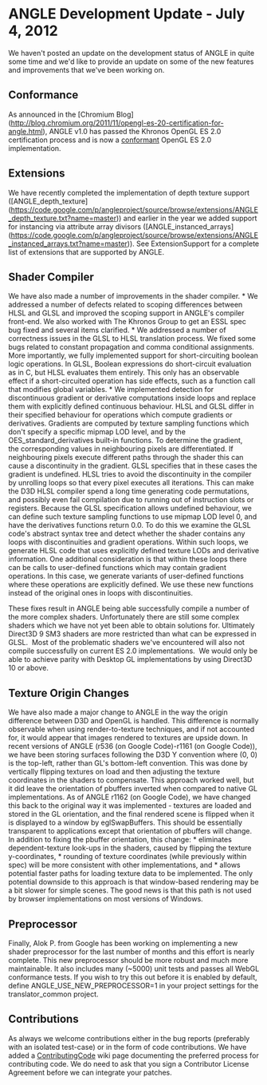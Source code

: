 # ANGLE Development Update - July 4, 2012

We haven't posted an update on the development status of ANGLE in quite some
time and we'd like to provide an update on some of the new features and
improvements that we've been working on.

## Conformance

As announced in the [Chromium Blog]
(http://blog.chromium.org/2011/11/opengl-es-20-certification-for-angle.html),
ANGLE v1.0 has passed the Khronos OpenGL ES 2.0 certification process and is now
a [conformant](http://www.khronos.org/conformance/adopters/conformant-products/)
OpenGL ES 2.0 implementation.

## Extensions

We have recently completed the implementation of depth texture support
([ANGLE\_depth\_texture]
(https://code.google.com/p/angleproject/source/browse/extensions/ANGLE_depth_texture.txt?name=master))
and earlier in the year we added support for instancing via attribute array
divisors ([ANGLE\_instanced\_arrays]
(https://code.google.com/p/angleproject/source/browse/extensions/ANGLE_instanced_arrays.txt?name=master)).
See ExtensionSupport for a complete list of extensions that are supported by
ANGLE.

## Shader Compiler

We have also made a number of improvements in the shader compiler. * We
addressed a number of defects related to scoping differences between HLSL and
GLSL and improved the scoping support in ANGLE's compiler front-end. We also
worked with The Khronos Group to get an ESSL spec bug fixed and several items
clarified. * We addressed a number of correctness issues in the GLSL to HLSL
translation process. We fixed some bugs related to constant propagation and
comma conditional assignments. More importantly, we fully implemented support
for short-circuiting boolean logic operations. In GLSL, Boolean expressions do
short-circuit evaluation as in C, but HLSL evaluates them entirely. This only
has an observable effect if a short-circuited operation has side effects, such
as a function call that modifies global variables. * We implemented detection
for discontinuous gradient or derivative computations inside loops and replace
them with explicitly defined continuous behaviour. HLSL and GLSL differ in their
specified behaviour for operations which compute gradients or derivatives.
Gradients are computed by texture sampling functions which don't specify a
specific mipmap LOD level, and by the OES\_standard\_derivatives built-in
functions. To determine the gradient, the corresponding values in neighbouring
pixels are differentiated. If neighbouring pixels execute different paths
through the shader this can cause a discontinuity in the gradient. GLSL
specifies that in these cases the gradient is undefined. HLSL tries to avoid the
discontinuity in the compiler by unrolling loops so that every pixel executes
all iterations. This can make the D3D HLSL compiler spend a long time generating
code permutations, and possibly even fail compilation due to running out of
instruction slots or registers. Because the GLSL specification allows undefined
behaviour, we can define such texture sampling functions to use mipmap LOD level
0, and have the derivatives functions return 0.0. To do this we examine the GLSL
code's abstract syntax tree and detect whether the shader contains any loops
with discontinuities and gradient operations. Within such loops, we generate
HLSL code that uses explicitly defined texture LODs and derivative information.
One additional consideration is that within these loops there can be calls to
user-defined functions which may contain gradient operations. In this case, we
generate variants of user-defined functions where these operations are
explicitly defined. We use these new functions instead of the original ones in
loops with discontinuities.

These fixes result in ANGLE being able successfully compile a number of the more
complex shaders. Unfortunately there are still some complex shaders which we
have not yet been able to obtain solutions for. Ultimately Direct3D 9 SM3
shaders are more restricted than what can be expressed in GLSL.  Most of the
problematic shaders we've encountered will also not compile successfully on
current ES 2.0 implementations.  We would only be able to achieve parity with
Desktop GL implementations by using Direct3D 10 or above.

## Texture Origin Changes

We have also made a major change to ANGLE in the way the origin difference
between D3D and OpenGL is handled. This difference is normally observable when
using render-to-texture techniques, and if not accounted for, it would appear
that images rendered to textures are upside down. In recent versions of ANGLE
(r536 (on Google Code)-r1161 (on Google Code)), we have been storing surfaces
following the D3D Y convention where (0, 0) is the top-left, rather than GL's
bottom-left convention. This was done by vertically flipping textures on load
and then adjusting the texture coordinates in the shaders to compensate. This
approach worked well, but it did leave the orientation of pbuffers inverted when
compared to native GL implementations. As of ANGLE r1162 (on Google Code), we
have changed this back to the original way it was implemented - textures are
loaded and stored in the GL orientation, and the final rendered scene is flipped
when it is displayed to a window by eglSwapBuffers. This should be essentially
transparent to applications except that orientation of pbuffers will change.  In
addition to fixing the pbuffer orientation, this change: * eliminates
dependent-texture look-ups in the shaders, caused by flipping the texture
y-coordinates, * rounding of texture coordinates (while previously within spec)
will be more consistent with other implementations, and * allows potential
faster paths for loading texture data to be implemented. The only potential
downside to this approach is that window-based rendering may be a bit slower for
simple scenes. The good news is that this path is not used by browser
implementations on most versions of Windows.

## Preprocessor

Finally, Alok P. from Google has been working on implementing a new shader
preprocessor for the last number of months and this effort is nearly complete.
This new preprocessor should be more robust and much more maintainable. It also
includes many (~5000) unit tests and passes all WebGL conformance tests. If you
wish to try this out before it is enabled by default, define
ANGLE\_USE\_NEW\_PREPROCESSOR=1 in your project settings for the
translator\_common project.

## Contributions

As always we welcome contributions either in the bug reports (preferably with an
isolated test-case) or in the form of code contributions. We have added a
[ContributingCode](ContributingCode.md) wiki page documenting the preferred
process for contributing code. We do need to ask that you sign a Contributor
License Agreement before we can integrate your patches.
